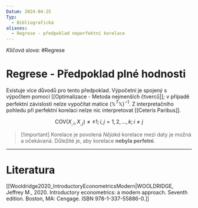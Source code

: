 ```yaml
---
Datum: 2024-04-25
Typ:
  - Bibliografická
aliases:
  - Regrese - předpoklad neperfektní korelace
---
```

*Klíčová slova:* #Regrese 
# Regrese - Předpoklad plné hodnosti
Existuje více důvodů pro tento předpoklad. Výpočetní je spojený s výpočtem pomocí [[Optimalizace - Metoda nejmenších čtverců]]; v případě perfektní závislosti nelze vypočítat matice $(\mathbb X^T \mathbb X)^{-1}$. Z interpretačního pohledu při perfektní korelaci nelze nic interpretovat [[Ceteris Paribus]].

$$
\text{COV}(X_{,i}, X_{,j}) \neq \pm 1; i, j = 1, 2, \dots, k; i \neq j
$$
> [!important] Korelace je povolená
> *Nějaká* korelace mezi daty je možná a očekávaná. Důležité je, aby korelace **nebyla perfetní**.

- - -
# Literatura
[[Wooldridge2020_IntroductoryEconometricsModern|WOOLDRIDGE, Jeffrey M., 2020. Introductory econometrics: a modern approach. Seventh edition. Boston, MA: Cengage. ISBN 978-1-337-55886-0.]]